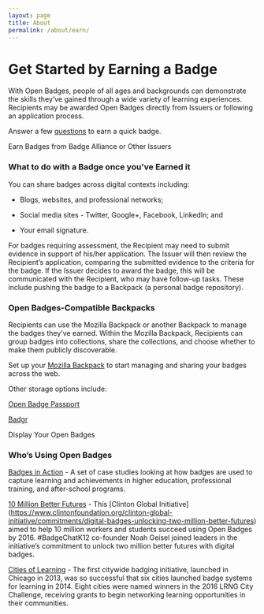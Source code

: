 ```yaml
---
layout: page
title: About
permalink: /about/earn/
---
```

# **Get Started by Earning a Badge**

With Open Badges, people of all ages and backgrounds can demonstrate the skills they’ve gained through a wide variety of learning experiences. Recipients may be awarded Open Badges directly from Issuers or following an application process. 

Answer a few [questions](http://openbadges.learningassistant.com/) to earn a quick badge.

Earn Badges from Badge Alliance or Other Issuers 

### What to do with a Badge once you’ve Earned it 

You can share badges across digital contexts including:

+ Blogs, websites, and professional networks;

+ Social media sites - Twitter, Google+, Facebook, LinkedIn; and 

+ Your email signature. 

For badges requiring assessment, the Recipient may need to submit evidence in support of his/her application. The Issuer will then review the Recipient’s application, comparing the submitted evidence to the criteria for the badge. If the Issuer decides to award the badge, this will be communicated with the Recipient, who may have follow-up tasks. These include pushing the badge to a Backpack (a personal badge repository).

### Open Badges-Compatible Backpacks

Recipients can use the Mozilla Backpack or another Backpack to manage the badges they’ve earned. Within the Mozilla Backpack, Recipients can group badges into collections, share the collections, and choose whether to make them publicly discoverable.

Set up your [Mozilla Backpack](http://backpack.openbadges.org/) to start managing and sharing your badges across the web.

Other storage options include:

[Open Badge Passport](https://openbadgepassport.com/)

[Badgr](http://info.badgr.io/)

Display Your Open Badges

### Who’s Using Open Badges

[Badges in Action](http://www.reconnectlearning.org/case-studies) - A set of case studies looking at how badges are used to capture learning and achievements in higher education, professional training, and after-school programs. 

[10 Million Better Futures](http://www.10mbetterfutures.org/) - This [Clinton Global Initiative] (https://www.clintonfoundation.org/clinton-global-initiative/commitments/digital-badges-unlocking-two-million-better-futures) aimed to help 10 million workers and students succeed using Open Badges by 2016. #BadgeChatK12 co-founder Noah Geisel joined leaders in the initiative’s commitment to unlock two million better futures with digital badges. 

[Cities of Learning](https://www.lrng.org/) - The first citywide badging initiative, launched in Chicago in 2013, was so successful that six cities launched badge systems for learning in 2014. Eight cities were named winners in the 2016 LRNG City Challenge, receiving grants to begin networking learning opportunities in their communities. 
